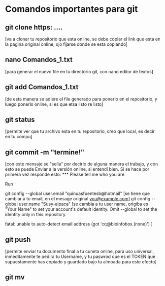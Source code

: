# Comandos importantes para git

## git clone https: ....
 [va a clonar tu repositorio que esta online, se debe copiar el link 
que esta en la pagina original online, ojo fijarse donde se esta copiando]

## nano Comandos_1.txt 
 [para generar el nuevo file en tu directorio git, con nano editor de textos]

## git add Comandos_1.txt
 [de esta manera se adiere el file generado para ponerlo en el repositorio, y
luego ponerlo online, si es que etsa listo re listo]

## git status
 [permite ver que tu archivo esta en tu repositorio, creo que local, es decir en tu compu]


## git commit -m "termine!" 
[con este mensaje se "sella" por decirlo de alguna manera el trabajo, y con 
esto se puede Enviar a la versión online, si entendí bien. Si se hace por primera vez responde esto:
*** Please tell me who you are.

Run

  git config --global user.email "quinuasfuentesb@hotmail" [se tiene que cambiar a tu email, en el mesage
original you@example.com]
  git config --global user.name "Susy-alpaca" [se cambia a tu user name, origiba es "Your Name" 
to set your account's default identity.
Omit --global to set the identity only in this repository.

fatal: unable to auto-detect email address (got 'cq@bioinfobox.(none)') ]

## git push
[permite enviar tu documento final a tu cuneta online, para uso universal, inmeditamente te pedira tu Username, y tu paswrod que es el TOKEN que supuestamente has copiado y guardado bajo tu almoada para este efecto]

## git mv 
